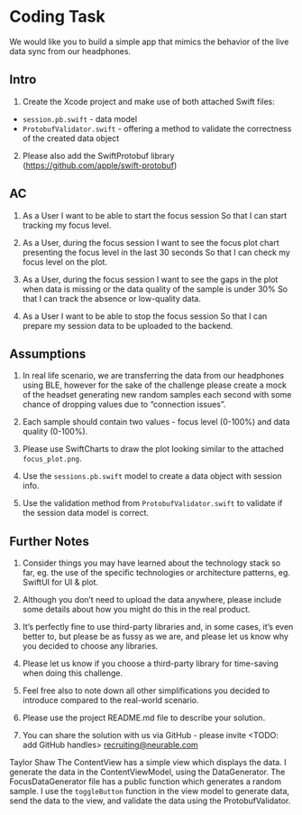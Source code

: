 # Coding Task

We would like you to build a simple app that mimics the behavior of the live data sync from our headphones.

## Intro

1. Create the Xcode project and make use of both attached Swift files:

- `session.pb.swift` - data model
- `ProtobufValidator.swift` - offering a method to validate the correctness of the created data object

2. Please also add the SwiftProtobuf library (https://github.com/apple/swift-protobuf)

## AC

1. As a User
I want to be able to start the focus session 
So that I can start tracking my focus level.

2. As a User, during the focus session
I want to see the focus plot chart presenting the focus level in the last 30 seconds
So that I can check my focus level on the plot.

3. As a User, during the focus session
I want to see the gaps in the plot when data is missing or the data quality of the sample is under 30%
So that I can track the absence or low-quality data.

4. As a User
I want to be able to stop the focus session
So that I can prepare my session data to be uploaded to the backend.

## Assumptions

1. In real life scenario, we are transferring the data from our headphones using BLE, however for the sake of the challenge please create a mock of the headset generating new random samples each second with some chance of dropping values due to “connection issues”.

2. Each sample should contain two values - focus level (0-100%) and data quality (0-100%).

3. Please use SwiftCharts to draw the plot looking similar to the attached `focus_plot.png`.

4. Use the `sessions.pb.swift` model to create a data object with session info.

5. Use the validation method from `ProtobufValidator.swift` to validate if the session data model is correct.

## Further Notes

1. Consider things you may have learned about the technology stack so far, eg. the use of the specific technologies or architecture patterns, eg. SwiftUI for UI & plot.

2. Although you don’t need to upload the data anywhere, please include some details about how you might do this in the real product.

3. It’s perfectly fine to use third-party libraries and, in some cases, it’s even better to, but please be as fussy as we are, and please let us know why you decided to choose any libraries.

4. Please let us know if you choose a third-party library for time-saving when doing this challenge.

5. Feel free also to note down all other simplifications you decided to introduce compared to the real-world scenario.

6. Please use the project README.md file to describe your solution.

7. You can share the solution with us via GitHub - please invite <TODO: add GitHub handles>
recruiting@neurable.com

Taylor Shaw
The ContentView has a simple view which displays the data. I generate the data in the ContentViewModel, using the DataGenerator. The FocusDataGenerator file has a public function which generates a random sample. I use the `toggleButton` function in the view model to generate data, send the data to the view, and validate the data using the ProtobufValidator.

